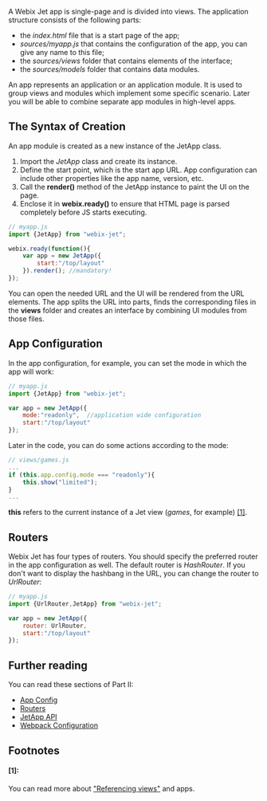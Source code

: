 A Webix Jet app is single-page and is divided into views. The application structure consists of the following parts:

- the *index.html* file that is a start page of the app;
- *sources/myapp.js* that contains the configuration of the app, you can give any name to this file;
- the *sources/views* folder that contains elements of the interface;
- the *sources/models* folder that contains data modules.

An app represents an application or an application module. It is used to group views and modules which implement some specific scenario. Later you will be able to combine separate app modules in high-level apps.

## The Syntax of Creation

An app module is created as a new instance of the JetApp class.

1. Import the _JetApp_ class and create its instance.
2. Define the start point, which is the start app URL. App configuration can include other properties like the app name, version, etc.
3. Call the **render()** method of the JetApp instance to paint the UI on the page.
4. Enclose it in **webix.ready()** to ensure that HTML page is parsed completely before JS starts executing.

~~~js
// myapp.js
import {JetApp} from "webix-jet";

webix.ready(function(){
	var app = new JetApp({
		start:"/top/layout"
	}).render(); //mandatory!
});
~~~

You can open the needed URL and the UI will be rendered from the URL elements. The app splits the URL into parts, finds the corresponding files in the **views** folder and creates an interface by combining UI modules from those files.

## App Configuration

In the app configuration, for example, you can set the mode in which the app will work:

```js
// myapp.js
import {JetApp} from "webix-jet";

var app = new JetApp({
	mode:"readonly",  //application wide configuration
	start:"/top/layout"
});
```

Later in the code, you can do some actions according to the mode:

```js
// views/games.js
...
if (this.app.config.mode === "readonly"){
	this.show("limited");
}
...
```

**this** refers to the current instance of a Jet view (_games_, for example) [[1]](#1).

## Routers

Webix Jet has four types of routers. You should specify the preferred router in the app configuration as well. The default router is _HashRouter_. If you don't want to display the hashbang in the URL, you can change the router to _UrlRouter_:

```js
// myapp.js
import {UrlRouter,JetApp} from "webix-jet";

var app = new JetApp({
	router: UrlRouter,
    start:"/top/layout"
});
```

## Further reading

You can read these sections of Part II:

- [App Config](../details/app_config.md)
- [Routers](../details/routers.md)
- [JetApp API](../details/app.md)
- [Webpack Configuration](../details/webpackconfig.md)

<!-- footnotes -->

## Footnotes

#### [1]:
You can read more about ["Referencing views"](../details/referencing.md) and apps.
